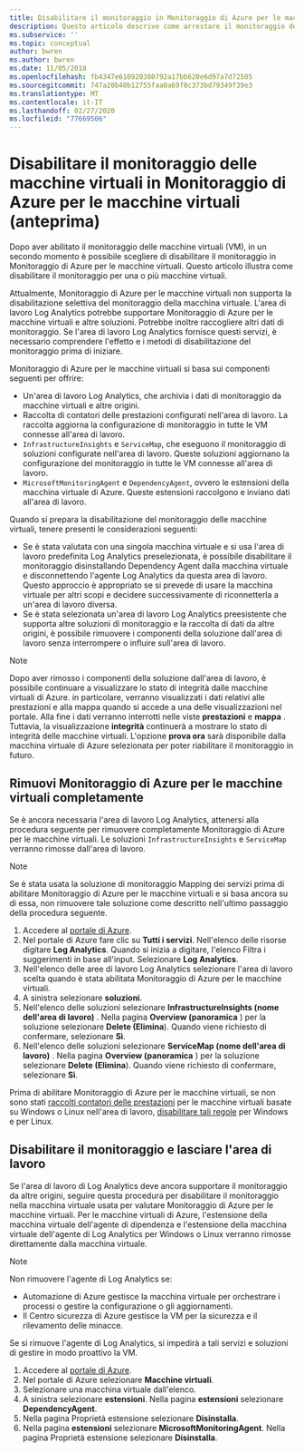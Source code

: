 ```yaml
---
title: Disabilitare il monitoraggio in Monitoraggio di Azure per le macchine virtuali (anteprima) | Microsoft Docs
description: Questo articolo descrive come arrestare il monitoraggio delle macchine virtuali in Monitoraggio di Azure per le macchine virtuali.
ms.subservice: ''
ms.topic: conceptual
author: bwren
ms.author: bwren
ms.date: 11/05/2018
ms.openlocfilehash: fb4347e610920380792a17bb620e6d97a7d72505
ms.sourcegitcommit: 747a20b40b12755faa0a69f0c373bd79349f39e3
ms.translationtype: MT
ms.contentlocale: it-IT
ms.lasthandoff: 02/27/2020
ms.locfileid: "77669506"
---
```

# <a name="disable-monitoring-of-your-vms-in-azure-monitor-for-vms-preview"></a>Disabilitare il monitoraggio delle macchine virtuali in Monitoraggio di Azure per le macchine virtuali (anteprima)

Dopo aver abilitato il monitoraggio delle macchine virtuali (VM), in un secondo momento è possibile scegliere di disabilitare il monitoraggio in Monitoraggio di Azure per le macchine virtuali. Questo articolo illustra come disabilitare il monitoraggio per una o più macchine virtuali.  

Attualmente, Monitoraggio di Azure per le macchine virtuali non supporta la disabilitazione selettiva del monitoraggio della macchina virtuale. L'area di lavoro Log Analytics potrebbe supportare Monitoraggio di Azure per le macchine virtuali e altre soluzioni. Potrebbe inoltre raccogliere altri dati di monitoraggio. Se l'area di lavoro Log Analytics fornisce questi servizi, è necessario comprendere l'effetto e i metodi di disabilitazione del monitoraggio prima di iniziare.

Monitoraggio di Azure per le macchine virtuali si basa sui componenti seguenti per offrire:

* Un'area di lavoro Log Analytics, che archivia i dati di monitoraggio da macchine virtuali e altre origini.
* Raccolta di contatori delle prestazioni configurati nell'area di lavoro. La raccolta aggiorna la configurazione di monitoraggio in tutte le VM connesse all'area di lavoro.
* `InfrastructureInsights` e `ServiceMap`, che eseguono il monitoraggio di soluzioni configurate nell'area di lavoro. Queste soluzioni aggiornano la configurazione del monitoraggio in tutte le VM connesse all'area di lavoro.
* `MicrosoftMonitoringAgent` e `DependencyAgent`, ovvero le estensioni della macchina virtuale di Azure. Queste estensioni raccolgono e inviano dati all'area di lavoro.

Quando si prepara la disabilitazione del monitoraggio delle macchine virtuali, tenere presenti le considerazioni seguenti:

* Se è stata valutata con una singola macchina virtuale e si usa l'area di lavoro predefinita Log Analytics preselezionata, è possibile disabilitare il monitoraggio disinstallando Dependency Agent dalla macchina virtuale e disconnettendo l'agente Log Analytics da questa area di lavoro. Questo approccio è appropriato se si prevede di usare la macchina virtuale per altri scopi e decidere successivamente di riconnetterla a un'area di lavoro diversa.
* Se è stata selezionata un'area di lavoro Log Analytics preesistente che supporta altre soluzioni di monitoraggio e la raccolta di dati da altre origini, è possibile rimuovere i componenti della soluzione dall'area di lavoro senza interrompere o influire sull'area di lavoro.  

>[!NOTE]
> Dopo aver rimosso i componenti della soluzione dall'area di lavoro, è possibile continuare a visualizzare lo stato di integrità dalle macchine virtuali di Azure. in particolare, verranno visualizzati i dati relativi alle prestazioni e alla mappa quando si accede a una delle visualizzazioni nel portale. Alla fine i dati verranno interrotti nelle viste **prestazioni** e **mappa** . Tuttavia, la visualizzazione **integrità** continuerà a mostrare lo stato di integrità delle macchine virtuali. L'opzione **prova ora** sarà disponibile dalla macchina virtuale di Azure selezionata per poter riabilitare il monitoraggio in futuro.  

## <a name="remove-azure-monitor-for-vms-completely"></a>Rimuovi Monitoraggio di Azure per le macchine virtuali completamente

Se è ancora necessaria l'area di lavoro Log Analytics, attenersi alla procedura seguente per rimuovere completamente Monitoraggio di Azure per le macchine virtuali. Le soluzioni `InfrastructureInsights` e `ServiceMap` verranno rimosse dall'area di lavoro.  

>[!NOTE]
>Se è stata usata la soluzione di monitoraggio Mapping dei servizi prima di abilitare Monitoraggio di Azure per le macchine virtuali e si basa ancora su di essa, non rimuovere tale soluzione come descritto nell'ultimo passaggio della procedura seguente.  
>

1. Accedere al [portale di Azure](https://portal.azure.com).
2. Nel portale di Azure fare clic su **Tutti i servizi**. Nell'elenco delle risorse digitare **Log Analytics**. Quando si inizia a digitare, l'elenco Filtra i suggerimenti in base all'input. Selezionare **Log Analytics**.
3. Nell'elenco delle aree di lavoro Log Analytics selezionare l'area di lavoro scelta quando è stata abilitata Monitoraggio di Azure per le macchine virtuali.
4. A sinistra selezionare **soluzioni**.  
5. Nell'elenco delle soluzioni selezionare **InfrastructureInsights (nome dell'area di lavoro)** . Nella pagina **Overview (panoramica** ) per la soluzione selezionare **Delete (Elimina**). Quando viene richiesto di confermare, selezionare **Sì**.  
6. Nell'elenco delle soluzioni selezionare **ServiceMap (nome dell'area di lavoro)** . Nella pagina **Overview (panoramica** ) per la soluzione selezionare **Delete (Elimina**). Quando viene richiesto di confermare, selezionare **Sì**.  

Prima di abilitare Monitoraggio di Azure per le macchine virtuali, se non sono stati [raccolti contatori delle prestazioni](vminsights-enable-overview.md#performance-counters-enabled) per le macchine virtuali basate su Windows o Linux nell'area di lavoro, [disabilitare tali regole](../platform/data-sources-performance-counters.md#configuring-performance-counters) per Windows e per Linux.

## <a name="disable-monitoring-and-keep-the-workspace"></a>Disabilitare il monitoraggio e lasciare l'area di lavoro  

Se l'area di lavoro di Log Analytics deve ancora supportare il monitoraggio da altre origini, seguire questa procedura per disabilitare il monitoraggio nella macchina virtuale usata per valutare Monitoraggio di Azure per le macchine virtuali. Per le macchine virtuali di Azure, l'estensione della macchina virtuale dell'agente di dipendenza e l'estensione della macchina virtuale dell'agente di Log Analytics per Windows o Linux verranno rimosse direttamente dalla macchina virtuale. 

>[!NOTE]
>Non rimuovere l'agente di Log Analytics se: 
>
> * Automazione di Azure gestisce la macchina virtuale per orchestrare i processi o gestire la configurazione o gli aggiornamenti. 
> * Il Centro sicurezza di Azure gestisce la VM per la sicurezza e il rilevamento delle minacce. 
>
> Se si rimuove l'agente di Log Analytics, si impedirà a tali servizi e soluzioni di gestire in modo proattivo la VM. 

1. Accedere al [portale di Azure](https://portal.azure.com). 
2. Nel portale di Azure selezionare **Macchine virtuali**. 
3. Selezionare una macchina virtuale dall'elenco. 
4. A sinistra selezionare **estensioni**. Nella pagina **estensioni** selezionare **DependencyAgent**.
5. Nella pagina Proprietà estensione selezionare **Disinstalla**.
6. Nella pagina **estensioni** selezionare **MicrosoftMonitoringAgent**. Nella pagina Proprietà estensione selezionare **Disinstalla**.  
